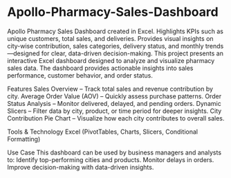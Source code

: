 # Apollo-Pharmacy-Sales-Dashboard
Apollo Pharmacy Sales Dashboard created in Excel. Highlights KPIs such as unique customers, total sales, and deliveries. Provides visual insights on city-wise contribution, sales categories, delivery status, and monthly trends—designed for clear, data-driven decision-making.
This project presents an interactive Excel dashboard designed to analyze and visualize pharmacy sales data. The dashboard provides actionable insights into sales performance, customer behavior, and order status.

Features
Sales Overview – Track total sales and revenue contribution by city.
Average Order Value (AOV) – Quickly assess purchase patterns.
Order Status Analysis – Monitor delivered, delayed, and pending orders.
Dynamic Slicers – Filter data by city, product, or time period for deeper insights.
City Contribution Pie Chart – Visualize how each city contributes to overall sales.

Tools & Technology
Excel (PivotTables, Charts, Slicers, Conditional Formatting)

Use Case
This dashboard can be used by business managers and analysts to:
Identify top-performing cities and products.
Monitor delays in orders.
Improve decision-making with data-driven insights.

